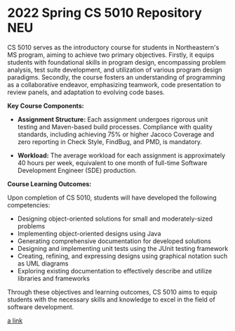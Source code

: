 # 2022 Spring CS 5010 Repository NEU

CS 5010 serves as the introductory course for students in Northeastern's MS program, aiming to achieve two primary objectives. Firstly, it equips students with foundational skills in program design, encompassing problem analysis, test suite development, and utilization of various program design paradigms. Secondly, the course fosters an understanding of programming as a collaborative endeavor, emphasizing teamwork, code presentation to review panels, and adaptation to evolving code bases.

**Key Course Components:**

- **Assignment Structure:** Each assignment undergoes rigorous unit testing and Maven-based build processes. Compliance with quality standards, including achieving 75% or higher Jacoco Coverage and zero reporting in Check Style, FindBug, and PMD, is mandatory.
  
- **Workload:** The average workload for each assignment is approximately 40 hours per week, equivalent to one month of full-time Software Development Engineer (SDE) production.

**Course Learning Outcomes:**

Upon completion of CS 5010, students will have developed the following competencies:

- Designing object-oriented solutions for small and moderately-sized problems
- Implementing object-oriented designs using Java
- Generating comprehensive documentation for developed solutions
- Designing and implementing unit tests using the JUnit testing framework
- Creating, refining, and expressing designs using graphical notation such as UML diagrams
- Exploring existing documentation to effectively describe and utilize libraries and frameworks

Through these objectives and learning outcomes, CS 5010 aims to equip students with the necessary skills and knowledge to excel in the field of software development.

[a link](https://github.khoury.northeastern.edu/cs5010seaS23/Group_jijiming_resmohan_zephyrqiu/blob/main/Assignment5/readme.md)
